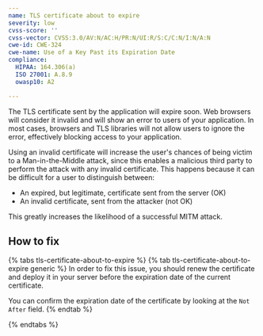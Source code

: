 ```yaml
---
name: TLS certificate about to expire
severity: low
cvss-score: ''
cvss-vector: CVSS:3.0/AV:N/AC:H/PR:N/UI:R/S:C/C:N/I:N/A:N
cwe-id: CWE-324
cwe-name: Use of a Key Past its Expiration Date
compliance:
  HIPAA: 164.306(a)
  ISO 27001: A.8.9
  owasp10: A2

---            
```


The TLS certificate sent by the application will expire soon. Web browsers will consider it invalid and will show an error to users of your application. In most cases, browsers and TLS libraries will not allow users to ignore the error, effectively blocking access to your application.

Using an invalid certificate will increase the user's chances of being victim to a Man-in-the-Middle attack, since this enables a malicious third party to perform the attack with any invalid certificate. This happens because it can be difficult for a user to distinguish between:

 * An expired, but legitimate, certificate sent from the server (OK)
 * An invalid certificate, sent from the attacker (not OK)

This greatly increases the likelihood of a successful MITM attack.

## How to fix

{% tabs tls-certificate-about-to-expire %}
{% tab tls-certificate-about-to-expire generic %}
In order to fix this issue, you should renew the certificate and deploy it in your server before the expiration date of the current certificate. 

You can confirm the expiration date of the certificate by looking at the ```Not After``` field.
{% endtab %}

{% endtabs %}
